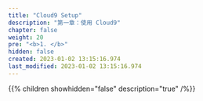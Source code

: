 ```yaml
---
title: "Cloud9 Setup"
description: "第一章：使用 Cloud9"
chapter: false
weight: 20
pre: "<b>1. </b>"
hidden: false
created: 2023-01-02 13:15:16.974
last_modified: 2023-01-02 13:15:16.974
---
```


{{% children showhidden="false" description="true" /%}}

